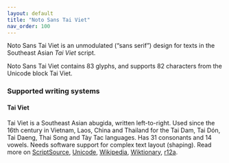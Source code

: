 ```yaml
---
layout: default
title: "Noto Sans Tai Viet"
nav_order: 100
---
```

Noto Sans Tai Viet is an unmodulated (“sans serif”) design for texts in the Southeast Asian _Tai Viet_ script. 

Noto Sans Tai Viet contains 83 glyphs, and supports 82 characters from the Unicode block Tai Viet.


### Supported writing systems


#### Tai Viet

Tai Viet is a Southeast Asian abugida, written left-to-right. Used since the 16th century in Vietnam, Laos, China and Thailand for the Tai Dam, Tai Dón, Tai Daeng, Thai Song and Tày Tac languages. Has 31 consonants and 14 vowels. Needs software support for complex text layout (shaping). Read more on [ScriptSource](https://scriptsource.org/scr/Tavt), [Unicode](https://www.unicode.org/versions/Unicode13.0.0/ch16.pdf#G59747), [Wikipedia](https://en.wikipedia.org/wiki/ISO_15924:Tavt), [Wiktionary](https://en.wiktionary.org/wiki/Category:Tai_Viet_script), [r12a](https://r12a.github.io/scripts/links?iso=Tavt).

